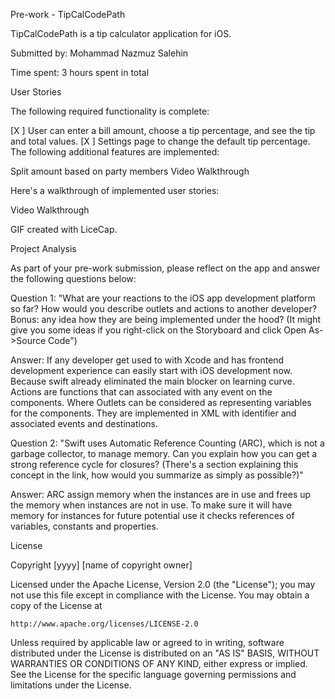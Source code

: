 Pre-work - TipCalCodePath

TipCalCodePath is a tip calculator application for iOS.

Submitted by: Mohammad Nazmuz Salehin

Time spent: 3 hours spent in total

User Stories

The following required functionality is complete:

[X ] User can enter a bill amount, choose a tip percentage, and see the tip and total values.
[X ] Settings page to change the default tip percentage.
The following additional features are implemented:

 Split amount based on party members
Video Walkthrough

Here's a walkthrough of implemented user stories:

Video Walkthrough

GIF created with LiceCap.

Project Analysis

As part of your pre-work submission, please reflect on the app and answer the following questions below:

Question 1: "What are your reactions to the iOS app development platform so far? How would you describe outlets and actions to another developer? Bonus: any idea how they are being implemented under the hood? (It might give you some ideas if you right-click on the Storyboard and click Open As->Source Code")

Answer: If any developer get used to with Xcode and has frontend development experience can easily start with iOS development now. Because swift already eliminated the main blocker on learning curve. Actions are functions that can associated with any event on the components. Where Outlets can be considered as representing variables for the components. They are implemented in XML with identifier and associated events and destinations.

Question 2: "Swift uses Automatic Reference Counting (ARC), which is not a garbage collector, to manage memory. Can you explain how you can get a strong reference cycle for closures? (There's a section explaining this concept in the link, how would you summarize as simply as possible?)"

Answer: ARC assign memory when the instances are in use and frees up the memory when instances are not in use. To make sure it will have memory for instances for future potential use it checks references of variables, constants and properties.

License

Copyright [yyyy] [name of copyright owner]

Licensed under the Apache License, Version 2.0 (the "License");
you may not use this file except in compliance with the License.
You may obtain a copy of the License at

    http://www.apache.org/licenses/LICENSE-2.0

Unless required by applicable law or agreed to in writing, software
distributed under the License is distributed on an "AS IS" BASIS,
WITHOUT WARRANTIES OR CONDITIONS OF ANY KIND, either express or implied.
See the License for the specific language governing permissions and
limitations under the License.

